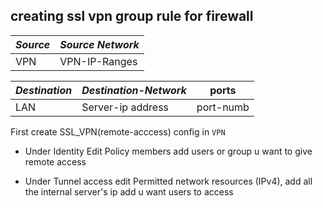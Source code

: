 ## creating ssl vpn group rule for firewall


|_Source_|_Source Network_|
|---|---|
|VPN|VPN-IP-Ranges|


|_Destination_|_Destination-Network_|ports|
|---|---|---|
|LAN|Server-ip address|port-numb|


First create SSL_VPN(remote-acccess) config in `VPN`

* Under Identity Edit Policy members add users or group u want to give remote access

* Under Tunnel access edit Permitted network resources (IPv4), add all the internal server's ip add u want users to access
